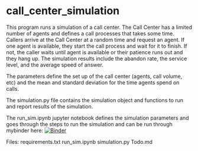 # call_center_simulation

This program runs a simulation of a call center.
The Call Center has a limited number of agents and defines a call processes that takes some time. 
Callers arrive at the Call Center at a random time and request an agent.
If one agent is available, they start the call process and wait for it to finish. 
If not, the caller waits until agent is available or their patience runs out and they hang up.
The simulation results include the abandon rate, the service level, and the average speed of answer.

The parameters define the set up of the call center (agents, call volume, etc) and the mean and standard deviation for the time agents spend on calls.

The simulation.py file contains the simulation object and functions to run and report results of the simulation.

The run_sim.ipynb jupyter notebook defines the simulation parameters and goes through the steps to run the simulation and can be run through mybinder here:
[![Binder](https://mybinder.org/badge_logo.svg)](https://mybinder.org/v2/gh/kldarter/call_center_simulation/HEAD)

Files:
requirements.txt
run_sim.ipynb
simulation.py
Todo.md
